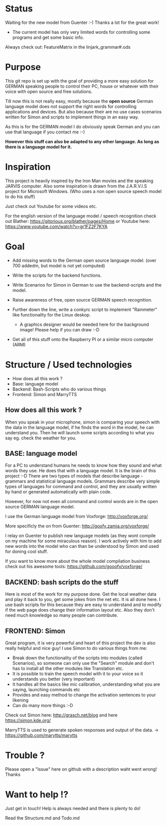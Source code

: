Status
=======
Waiting for the new model from Guenter :-) Thanks a lot for the great work!

 - The current model has only very limited words for controlling some programs and get some basic info.

Always check out: FeatureMatrix in the linjark_grammar#.ods

Purpose
========
This git repo is set up with the goal of providing a more easy solution for GERMAN speaking people to control their PC, house or whatever with their voice with open source and free solutions.

Till now this is not really easy, mostly because the __open source__ German language model does not support the right words for controlling applications and devices. But also because their are no use cases scenarios written for Simon and scripts to implement things in an easy way.

As this is for the GERMAN model I do obviously speak German and you can use that language if you contact me :-)

__However this stuff can also be adapted to any other language. As long as there is a language model for it.__

Inspiration
============
This project is heavily inspired by the Iron Man movies and the speaking JARVIS computer. Also some inspiration is drawn from the J.A.R.V.I.S project for Microsoft Windows. (Who uses a non open source speech model to do his stuff)

Just check out Youtube for some videos etc. 

For the english version of the language model / speech recognition check out Blather: https://gitorious.org/blather/pages/Home or Youtube here: https://www.youtube.com/watch?v=gr1FZ2F7KYA

Goal
====
- Add missing words to the German open source language model. (over 700 addedm, but model is not yet computed)
- Write the scripts for the backend functions.
- Write Scenarios for Simon in German to use the backend-scripts and the model.
- Raise awareness of free, open source GERMAN speech recognition.

- Further down the line, write a conkyrc script to implement "Rainmeter" like functionality for the Linux deskop.
  - A graphics designer would be needed here for the background image! Please help if you can draw :-D
- Get all of this stuff onto the Raspberry PI or a similar micro computer (ARM)

Structure / Used technologies
=============================

- How does all this work ?
- Base: language model
- Backend: Bash-Scripts who do various things
- Frontend: Simon and MarryTTS

How does all this work ?
-------------------------
When you speak in your microphone, simon is comparing your speech with the data in the language model, if he finds the word in the model, he can understand you. Then he will launch some scripts according to what you say eg. check the weather for you.

BASE: language model
---------------------
For a PC to understand humans he needs to know how they sound and what words they use. He does that with a language model. It is the brain of this project :-D
There are two types of models that describe language - grammars and statistical language models. Grammars describe very simple types of languages for command and control, and they are usually written by hand or generated automatically with plain code. 

However, for now not even all command and control words are in the open source GERMAN language model.

I use the German language model from Voxforge: http://voxforge.org/

More specificly the on from Guenter: http://goofy.zamia.org/voxforge/

I relay on Guenter to publish new language models (as they wont compile on my machine for some miraculous reason).
I work actively with him to add new words into the model who can than be understood by Simon and used for doning cool stuff.

If you want to know more about the whole model compilation business check out his awesome tools: https://github.com/gooofy/voxforge/

BACKEND: bash scripts do the stuff
----------------------------------
Here is most of the work for my purpose done. Get the local weather data and play it back to you, get some jokes from the net etc.
It is all done here. I use bash scripts for this because they are easy to understand and to modify if the web page does change their information layout etc. Also they don't need much knowledge so many people can contribute.

FRONTEND: Simon
-----------------

Great program, it is very powerful and heart of this project the dev is also really helpful and nice guy! I use Simon to do various things from me:

- Break down the functionality of the scripts into modules (called Scenarios), so someone can only use the "Search" module and don't has to install all the other modules like Translation etc.
- It is possible to train the speech model with it to your voice so it understands you better (very important)
- It handles all the basics like mic calibration, understanding what you are saying, launching commands etc
- Provides and easy method to change the activation sentences to your likening
- Can do many more things :-D

Check out Simon here: http://grasch.net/blog and here https://simon.kde.org/

MarryTTS is used to generate spoken responses and output of the data. -> https://github.com/marytts/marytts

Trouble ?
==========

Please open a "Issue" here on github with a description waht went wrong! Thanks


Want to help !?
==============

Just get in touch! Help is always needed and there is plenty to do!

Read the Structure.md and Todo.md



